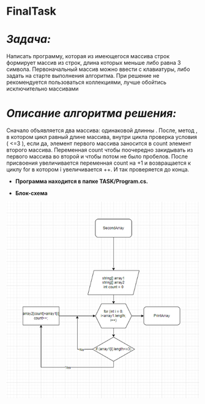 **FinalTask**
===
_**Задача:**_
===
Написать программу, которая из имеющегося массива строк формирует массив из строк, длина которых меньше либо равна 3 символа. Первоначальный массив можно ввести с клавиатуры, либо задать на старте выполнения алгоритма. При решение не рекомендуется пользоваться коллекциями, лучше обойтись исключительно массивами


_**Описание алгоритма решения:**_
===
Сначало объявляется два массива: одинаковой длинны . После, метод , в котором цикл равный длине массива, внутри цикла проверка условия ( <=3 ), если да, элемент первого массива заносится в count элемент второго массива. Переменная count чтобы поочередно закидывать из первого массива во второй и чтобы потом не было пробелов. После присвоения увеличивается переменная count на +1 и возвращается к циклу for в котором i увеличивается ++. И так проверяется до конца.


+ __Программа находится в папке TASK/Program.cs.__
 
 + __Блок-схема__
 
 ![Блок схема](TaskDiagram.png)
